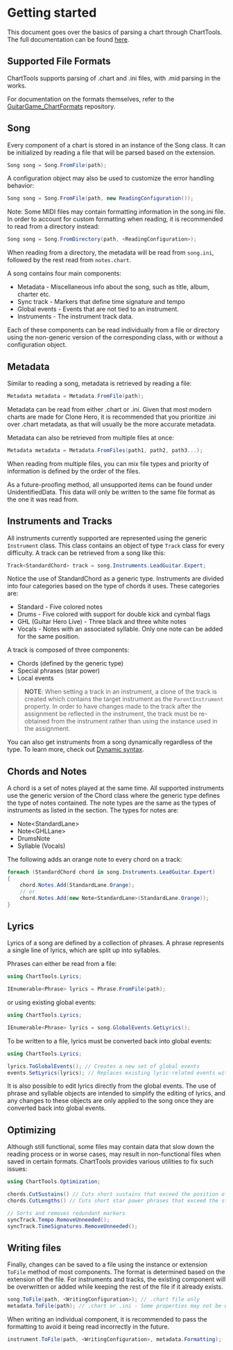 # Getting started

This document goes over the basics of parsing a chart through ChartTools. The full documentation can be found [here]().

## Supported File Formats

ChartTools supports parsing of .chart and .ini files, with .mid parsing in the works.

For documentation on the formats themselves, refer to the [GuitarGame_ChartFormats](https://github.com/TheNathannator/GuitarGame_ChartFormats) repository.

## Song

Every component of a chart is stored in an instance of the Song class. It can be initialized by reading a file that will be parsed based on the extension.

```c#
Song song = Song.FromFile(path);
```

A configuration object may also be used to customize the error handling behavior:

```c#
Song song = Song.FromFile(path, new ReadingConfiguration());
```

Note: Some MIDI files may contain formatting information in the song.ini file. In order to account for custom formatting when reading, it is recommended to read from a directory instead:

```c#
Song song = Song.FromDirectory(path, <ReadingConfiguration>);
```

When reading from a directory, the metadata will be read from `song.ini`, followed by the rest read from `notes.chart`.

A song contains four main components:

- Metadata - Miscellaneous info about the song, such as title, album, charter etc.
- Sync track - Markers that define time signature and tempo
- Global events - Events that are not tied to an instrument.
- Instruments - The instrument track data.

Each of these components can be read individually from a file or directory using the non-generic version of the corresponding class, with or without a configuration object.

## Metadata

Similar to reading a song, metadata is retrieved by reading a file:

```c#
Metadata metadata = Metadata.FromFile(path);
```

Metadata can be read from either .chart or .ini. Given that most modern charts are made for Clone Hero, it is recommended that you prioritize .ini over .chart metadata, as that will usually be the more accurate metadata.

Metadata can also be retrieved from multiple files at once:

```c#
Metadata metadata = Metadata.FromFiles(path1, path2, path3...);
```

When reading from multiple files, you can mix file types and priority of information is defined by the order of the files.

As a future-proofing method, all unsupported items can be found under UnidentifiedData. This data will only be written to the same file format as the one it was read from.

## Instruments and Tracks

All instruments currently supported are represented using the generic `Instrument` class. This class contains an object of type `Track` class for every difficulty. A track can be retrieved from a song like this:

```c#
Track<StandardChord> track = song.Instruments.LeadGuitar.Expert;
```

Notice the use of StandardChord as a generic type. Instruments are divided into four categories based on the type of chords it uses. These categories are:

- Standard - Five colored notes
- Drums - Five colored with support for double kick and cymbal flags
- GHL (Guitar Hero Live) - Three black and three white notes
- Vocals - Notes with an associated syllable. Only one note can be added for the same position.

A track is composed of three components:

- Chords (defined by the generic type)
- Special phrases (star power)
- Local events

> **NOTE**: When setting a track in an instrument, a clone of the track is created which contains the target instrument as the `ParentInstrument` property. In order to have changes made to the track after the assignment be reflected in the instrument, the track must be re-obtained from the instrument rather than using the instance used in the assignment.

You can also get instruments from a song dynamically regardless of the type. To learn more, check out [Dynamic syntax](DynamicSyntax.md).

## Chords and Notes

A chord is a set of notes played at the same time. All supported instruments use the generic version of the Chord class where the generic type defines the type of notes contained. The note types are the same as the types of instruments as listed in the section. The types for notes are:

- Note\<StandardLane\>
- Note\<GHLLane\>
- DrumsNote
- Syllable (Vocals)

The following adds an orange note to every chord on a track:

```c#
foreach (StandardChord chord in song.Instruments.LeadGuitar.Expert)
{
    chord.Notes.Add(StandardLane.Orange);
    // or
    chord.Notes.Add(new Note<StandardLane>(StandardLane.Orange));
}
```

## Lyrics

Lyrics of a song are defined by a collection of phrases. A phrase represents a single line of lyrics, which are split up into syllables.

Phrases can either be read from a file:

```c#
using ChartTools.Lyrics;

IEnumerable<Phrase> lyrics = Phrase.FromFile(path);
```

or using existing global events:

```c#
using ChartTools.Lyrics;

IEnumerable<Phrase> lyrics = song.GlobalEvents.GetLyrics();
```

To be written to a file, lyrics must be converted back into global events:

```c#
using ChartTools.Lyrics;

lyrics.ToGlobalEvents(); // Creates a new set of global events
events.SetLyrics(lyrics); // Replaces existing lyric-related events with new events making up the phrases
```

It is also possible to edit lyrics directly from the global events. The use of phrase and syllable objects are intended to simplify the editing of lyrics, and any changes to these objects are only applied to the song once they are converted back into global events.

## Optimizing

Although still functional, some files may contain data that slow down the reading process or in worse cases, may result in non-functional files when saved in certain formats. ChartTools provides various utilities to fix such issues:

```c#
using ChartTools.Optimization;

chords.CutSustains() // Cuts short sustains that exceed the position of the next identical note
chords.CutLengths() // Cuts short star power phrases that exceed the start of the next phrase

// Sorts and removes redundant markers
syncTrack.Tempo.RemoveUnneeded();
syncTrack.TimeSignatures.RemoveUnneeded();
```

## Writing files

Finally, changes can be saved to a file using the instance or extension `ToFile` method of most components. The format is determined based on the extension of the file. For instruments and tracks, the existing component will be overwritten or added while keeping the rest of the file if it already exists.

```c#
song.ToFile(path, <WritingConfiguration>); // .chart file only
metadata.ToFile(path); // .chart or .ini - Some properties may not be written depending on the output format
```

When writing an individual component, it is recommended to pass the formatting to avoid it being read incorrectly in the future.

```c#
instrument.ToFile(path, <WritingConfiguration>, metadata.Formatting);
```

